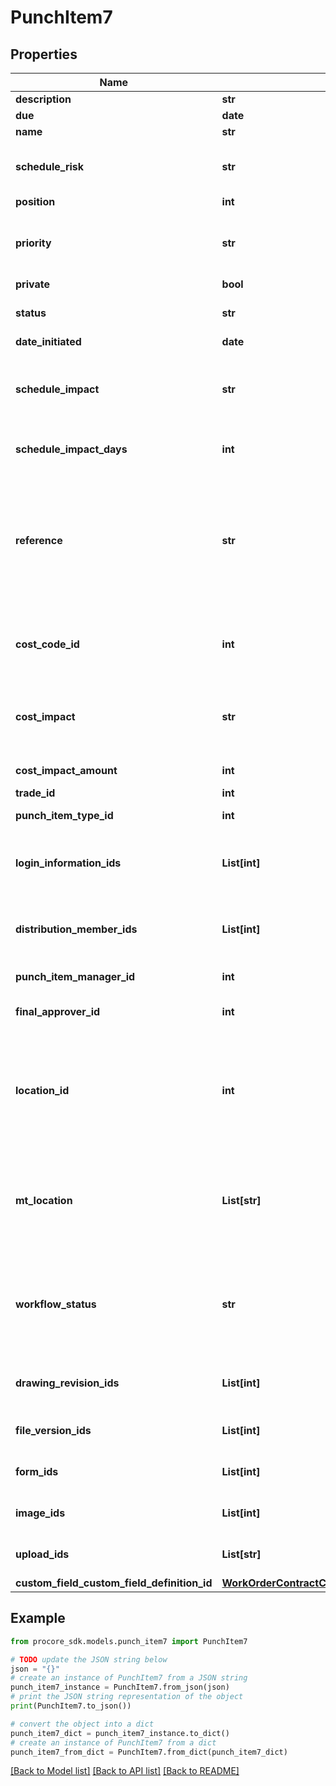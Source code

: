 # PunchItem7


## Properties

Name | Type | Description | Notes
------------ | ------------- | ------------- | -------------
**description** | **str** | Description | [optional] 
**due** | **date** | Due date | [optional] 
**name** | **str** | Name | 
**schedule_risk** | **str** | Assessed risk level of on-time completion | [optional] 
**position** | **int** | Position | [optional] 
**priority** | **str** | Punch item priority - &#39;low&#39;, &#39;medium&#39;, &#39;high&#39; | [optional] 
**private** | **bool** | Privacy status | [optional] 
**status** | **str** | Status - &#39;open&#39; or &#39;closed&#39; | [optional] 
**date_initiated** | **date** | Date created | [optional] 
**schedule_impact** | **str** | Schedule impact status - yes_known, yes_unknown, no_impact, tbd, n_a | [optional] 
**schedule_impact_days** | **int** | Schedule impact value in days | [optional] 
**reference** | **str** | Used to create a reference point between a Punch Item within Procore and a corresponding Punch Item outside of Procore | [optional] 
**cost_code_id** | **int** | ID of the cost code associated with the punch item. | [optional] 
**cost_impact** | **str** | Cost impact Status - yes_known, yes_unknown, no_impact, tbd, n_a | [optional] 
**cost_impact_amount** | **int** | Cost impact amount | [optional] 
**trade_id** | **int** | Trade IDs | [optional] 
**punch_item_type_id** | **int** | Punch Item Type ID | [optional] 
**login_information_ids** | **List[int]** | Array of the User IDs of the Punch Item Assignments | [optional] 
**distribution_member_ids** | **List[int]** | Array of the User IDs of the Distribution Members | [optional] 
**punch_item_manager_id** | **int** | Punch Item Manager ID | [optional] 
**final_approver_id** | **int** | Punch Item Final Approver ID | [optional] 
**location_id** | **int** | The ID of the Location of the Punch Item. &#x60;location_id&#x60; takes precedence over &#x60;mt_location&#x60; | [optional] 
**mt_location** | **List[str]** | Use this for creating a new multi-tier or single-tier Location. This will be ignored if &#x60;location_id&#x60; is provided. | [optional] 
**workflow_status** | **str** | Workflow status of the Punch Item. These are more granular statuses in the punch item workflow. | [optional] 
**drawing_revision_ids** | **List[int]** | Drawing Revisions to attach to the response | [optional] 
**file_version_ids** | **List[int]** | File Versions to attach to the response | [optional] 
**form_ids** | **List[int]** | Forms to attach to the response | [optional] 
**image_ids** | **List[int]** | Images to attach to the response | [optional] 
**upload_ids** | **List[str]** | Uploads to attach to the response | [optional] 
**custom_field_custom_field_definition_id** | [**WorkOrderContractCustomFieldCustomFieldDefinitionId**](WorkOrderContractCustomFieldCustomFieldDefinitionId.md) |  | [optional] 

## Example

```python
from procore_sdk.models.punch_item7 import PunchItem7

# TODO update the JSON string below
json = "{}"
# create an instance of PunchItem7 from a JSON string
punch_item7_instance = PunchItem7.from_json(json)
# print the JSON string representation of the object
print(PunchItem7.to_json())

# convert the object into a dict
punch_item7_dict = punch_item7_instance.to_dict()
# create an instance of PunchItem7 from a dict
punch_item7_from_dict = PunchItem7.from_dict(punch_item7_dict)
```
[[Back to Model list]](../README.md#documentation-for-models) [[Back to API list]](../README.md#documentation-for-api-endpoints) [[Back to README]](../README.md)


